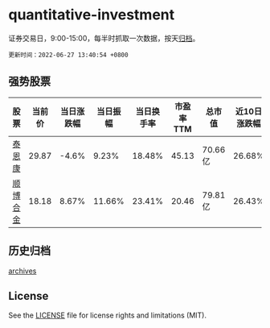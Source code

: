 # quantitative-investment

证券交易日，9:00-15:00，每半时抓取一次数据，按天[归档](archives)。

`更新时间：2022-06-27 13:40:54 +0800`

## 强势股票

|股票|当前价|当日涨跌幅|当日振幅|当日换手率|市盈率TTM|总市值|近10日涨跌幅|
|----|----|----|----|----|----|----|----|
|[泰恩康](https://xueqiu.com/S/SZ301263)|29.87|-4.6%|9.23%|18.48%|45.13|70.66亿|26.68%|
|[顺博合金](https://xueqiu.com/S/SZ002996)|18.18|8.67%|11.66%|23.41%|20.46|79.81亿|26.43%|

## 历史归档

[archives](archives)

## License

See the [LICENSE](LICENSE) file for license rights and limitations (MIT).